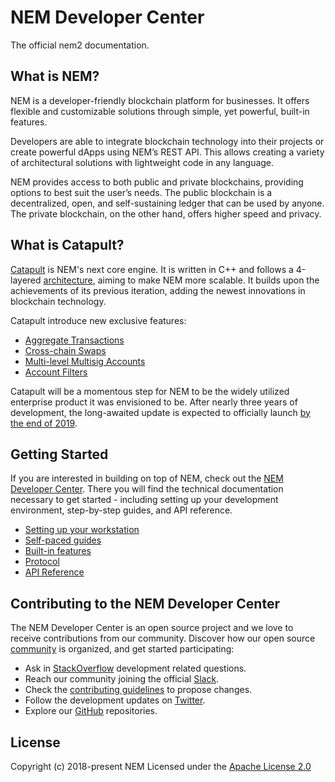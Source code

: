 # NEM Developer Center

The official nem2 documentation.

## What is NEM?

NEM is a developer-friendly blockchain platform for businesses. It offers flexible and customizable solutions through simple, yet powerful, built-in features. 

Developers are able to integrate blockchain technology into their projects or create powerful dApps using NEM’s REST API. This allows creating a variety of architectural solutions with lightweight code in any language.

NEM provides access to both public and private blockchains, providing options to best suit the user’s needs. The public blockchain is a decentralized, open, and self-sustaining ledger that can be used by anyone. The private blockchain, on the other hand, offers higher speed and privacy.

## What is Catapult?

[Catapult](https://mijin.io/en/product/#mijin2) is NEM's next core engine. It is written in C++ and follows a 4-layered [architecture](https://nemtech.github.io/concepts/node.html), aiming to make NEM more scalable. It builds upon the achievements of its previous iteration, adding the newest innovations in blockchain technology. 

Catapult introduce new exclusive features:

*   [Aggregate Transactions](https://nemtech.github.io/concepts/aggregate-transaction.html)
*   [Cross-chain Swaps](https://nemtech.github.io/concepts/cross-chain-swaps.html)
*   [Multi-level Multisig Accounts](https://nemtech.github.io/concepts/multisig-account.html#manufacturing-and-supply-chains)
*   [Account Filters](https://nemtech.github.io/concepts/account-filter.html)

Catapult will be a momentous step for NEM to be the widely utilized enterprise product it was envisioned to be. After nearly three years of development, the long-awaited update is expected to officially launch [by the end of 2019](https://blog.nem.io/nem-foundation-catapult-roadmap-and-vision/).

## Getting Started

If you are interested in building on top of NEM, check out the [NEM Developer Center](https://nemtech.github.io/). There you will find the technical documentation necessary to get started - including setting up your development environment, step-by-step guides, and API reference.

*   [Setting up your workstation](https://nemtech.github.io/getting-started/setup-workstation.html)
*   [Self-paced guides](https://nemtech.github.io/#featured-guides)
*   [Built-in features](https://nemtech.github.io/concepts/account.html)
*   [Protocol](https://nemtech.github.io/concepts/cryptography.html)
*   [API Reference](https://nemtech.github.io/api.html)

## Contributing to the NEM Developer Center

The NEM Developer Center is an open source project and we love to receive contributions from our community. Discover how our open source [community](https://github.com/nemtech/community/) is organized, and get started participating:

*   Ask in [StackOverflow](https://stackoverflow.com/tags/nem/) development related questions.
*   Reach our community joining the official [Slack](http://slack.nemtech.io/).
*   Check the [contributing guidelines](https://nemtech.github.io/guidelines/suggesting-changes.html) to propose changes.
*   Follow the development updates on [Twitter](https://twitter.com/nemtechdev).
*   Explore our [GitHub](https://github.com/nemtech) repositories.

## License

Copyright (c) 2018-present NEM 
Licensed under the [Apache License 2.0](https://github.com/nemtech/nem2-docs/blob/master/LICENSE)

